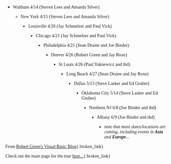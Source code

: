   * <font face="Verdana">Waltham 4/14 (Steven Lees and Amanda Silver) 
      * <font face="Verdana">New York 4/15 (Steven Lees and Amanda Silver) 
          * <font face="Verdana">Louisville 4/20 (Jay Schmelzer and Paul Vick) 
              * <font face="Verdana">Chicago 4/21 (Jay Schmelzer and Paul Vick) 
                  * <font face="Verdana">Philadelphia 4/21 (Sean Draine and Joe Binder) 
                      * <font face="Verdana">Denver 4/26 (Robert Green and Jay Roxe) 
                          * <font face="Verdana">St Louis 4/26 (Paul Yuknewicz and tbd) 
                              * <font face="Verdana">Long Beach 4/27 (Sean Draine and Jay Roxe) 
                                  * <font face="Verdana">Dallas 5/13 (Steve Lasker and Ed Gruber) 
                                      * <font face="Verdana">Oklahoma City 5/14 (Steve Lasker and Ed Gruber) 
                                          * <font face="Verdana">Northern NJ 6/8 (Joe Binder and tbd) 
                                              * <font face="Verdana">Albany 6/9 (Joe Binder and tbd) 
                                                  * _<font face="Verdana">note that more dates/locations are coming, including events in <strong>Asia</strong> and <strong>Europe</strong>..._

From [Robert Green's Visual Basic Blog](http://blogs.msdn.com/rgreen_msft/archive/2004/04/12/111938.aspx){.broken_link}

Check out the main page for the tour [here...](http://msdn.microsoft.com/vbasic/worldtour){.broken_link}